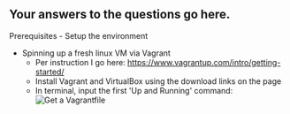 Your answers to the questions go here.
-------------------------------------------------------------------------------

Prerequisites - Setup the environment
- Spinning up a fresh linux VM via Vagrant
  - Per instruction I go here: https://www.vagrantup.com/intro/getting-started/
  - Install Vagrant and VirtualBox using the download links on the page
  - In terminal, input the first 'Up and Running' command:
    ![Get a Vagrantfile](https://cl.ly/003U1y1O1j2V)
